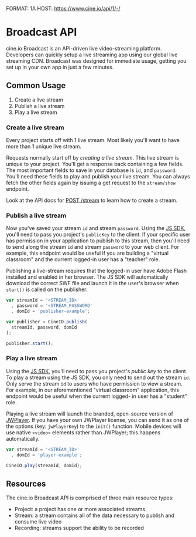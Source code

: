 FORMAT: 1A
HOST: https://www.cine.io/api/1/-/

# Broadcast API

cine.io Broadcast is an API-driven live video-streaming platform. Developers
can quickly setup a live streaming app using our global live streaming CDN.
Broadcast was designed for immediate usage, getting you set up in your own app
in just a few minutes.

<!-- include(docs/_getting_started.md) -->

## Common Usage

1. Create a live stream
2. Publish a live stream
3. Play a live stream

### Create a live stream

Every project starts off with 1 live stream. Most likely you'll want to have
more than 1 unique live stream.

Requests normally start off by *creating a live stream*. This live stream is
unique to your project. You'll get a response back containing a few fields.
The most important fields to save in your database is `id`, and `password`.
You'll need these fields to play and publish your live stream. You can always
fetch the other fields again by issuing a get request to the `stream/show`
endpoint.

Look at the API docs for [POST /stream](#stream-stream-post) to learn how to
create a stream.

### Publish a live stream

Now you've saved your stream `id` and stream `password`. Using the [JS
SDK](https://github.com/cine-io/js-sdk), you'll need to pass you project's
`publicKey` to the client. If your specific user has permission in your
application to publish to this stream, then you'll need to send along the
stream `id` and stream `password` to your web client. For example, this
endpoint would be useful if you are building a "virtual classroom" and the
current logged-in user has a "teacher" role.

Publishing a live-stream requires that the logged-in user have Adobe Flash
installed and enabled in her browser. The JS SDK will automatically download
the correct SWF file and launch it in the user's browser when `start()` is
called on the publisher.

```javascript
var streamId = '<STREAM_ID>'
  , password = '<STREAM_PASSWORD'
  , domId = 'publisher-example';

var publisher = CineIO.publish(
  streamId, password, domId
);

publisher.start();
```


### Play a live stream

Using the [JS SDK](https://github.com/cine-io/js-sdk), you'll need to pass you
project's *public key* to the client. To play a stream using the JS SDK, you
only need to send out the stream `id`. Only serve the stream `id` to users who
have permission to view a stream. For example, in our aforementioned "virtual
classroom" application, this endpoint would be useful when the current logged-
in user has a "student" role.

Playing a live stream will launch the branded, open-source version of
[JWPlayer](http://www.jwplayer.com/). If you have your own JWPlayer license,
you can send it as one of the options (key: `jwPlayerKey`) to the `init()`
function. Mobile devices will use native `<video>` elements rather than
JWPlayer; this happens automatically.

```javascript
var streamId = '<STREAM_ID>'
  , domId = 'player-example';

CineIO.play(streamId, domId);
```


## Resources

The cine.io Broadcast API is comprised of three main resource types:

- Project: a project has one or more associated streams
- Stream: a stream contains all of the data necessary to publish and consume live video
- Recording: streams support the ability to be recorded



<!-- include(docs/_project.md) -->
<!-- include(docs/_stream.md) -->
<!-- include(docs/_recording.md) -->


<!-- include(docs/_usage.md) -->
<!-- include(docs/usage/_project.md) -->
<!-- include(docs/usage/_stream.md) -->
